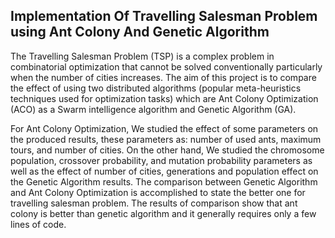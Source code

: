 ## Implementation Of Travelling Salesman Problem using Ant Colony And Genetic Algorithm 

The Travelling Salesman Problem (TSP) is a complex problem in combinatorial optimization that cannot be solved conventionally particularly when the number of cities increases. The aim of this project  is to compare the effect of using two distributed algorithms (popular meta-heuristics techniques used for optimization tasks) which are Ant Colony Optimization (ACO) as a Swarm intelligence algorithm and Genetic Algorithm (GA). 

For Ant Colony Optimization, We studied the effect of some parameters on the produced results, these parameters as: number of used ants, maximum tours, and number of cities. On the other hand, We studied the chromosome population, crossover probability, and mutation probability parameters as well as the effect of number of cities, generations and population effect on the Genetic Algorithm results. The comparison between Genetic Algorithm and Ant Colony Optimization is accomplished to state the better one for travelling salesman problem. The results of comparison show that ant colony is better than genetic algorithm and it generally requires only a few lines of code.
